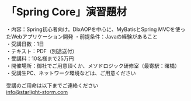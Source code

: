 # 「Spring Core」演習題材
・内容：Spring初心者向け。DIxAOPを中心に、MyBatisとSpring MVCを使ったWebアプリケーション開発
・前提条件：Javaの経験があること<br>
・受講日数：1日<br>
・テキスト：PDF（別途送付）<br>
・受講料：10名様まで25万円<br>
・開催場所：御社でご用意頂くか、メソドロジック研修室（最寄駅：曙橋）<br>
・受講生PC、ネットワーク環境などは、ご用意ください<br>

受講のご用命は以下までご連絡ください<br>
info@starlight-storm.com
